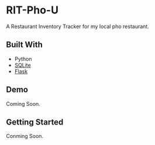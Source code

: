 # RIT-Pho-U
A Restaurant Inventory Tracker for my local pho restaurant.

## Built With
* Python
* [SQLite](https://www.sqlite.org/docs.html)
* [Flask](https://flask.palletsprojects.com/en/3.0.x/)

## Demo
Coming Soon.

## Getting Started
Conming Soon.


